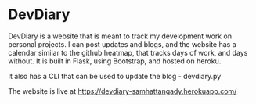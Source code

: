# DevDiary

DevDiary is a website that is meant to track my development work on personal projects. I can post updates and blogs, and the website has a calendar similar to the github heatmap, that tracks days of work, and days without. 
It is built in Flask, using Bootstrap, and hosted on heroku.

It also has a CLI that can be used to update the blog - devdiary.py

The website is live at https://devdiary-samhattangady.herokuapp.com/
